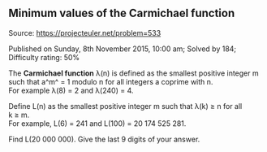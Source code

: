 Minimum values of the Carmichael function
-----------------------------------------

Source: https://projecteuler.net/problem=533

Published on Sunday, 8th November 2015, 10:00 am; Solved by 184;
Difficulty rating: 50%

The **Carmichael function** λ(n) is defined as the smallest positive
integer m such that a^m^ = 1 modulo n for all integers a coprime with
n.\
 For example λ(8) = 2 and λ(240) = 4.

Define L(n) as the smallest positive integer m such that λ(k) ≥ n for
all k ≥ m.\
 For example, L(6) = 241 and L(100) = 20 174 525 281.

Find L(20 000 000). Give the last 9 digits of your answer.
